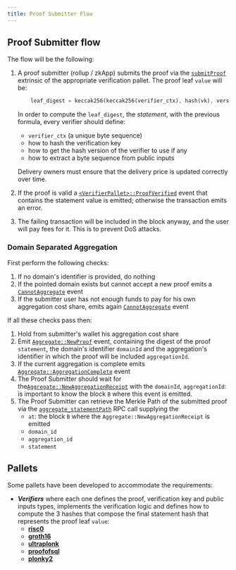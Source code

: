 ```yaml
---
title: Proof Submitter Flow
---
```


## Proof Submitter flow

The flow will be the following:

1. A proof submitter (rollup / zkApp) submits the proof via the [`submitProof`](../02-mainchain/05-mainchain_api.md#submitproof) extrinsic of the appropriate verification pallet. The proof leaf `value` will be:

    ```rust
        leaf_digest = keccak256(keccak256(verifier_ctx), hash(vk), version_hash(proof), keccak256(public_inputs_bytes))
    ```

    In order to compute the `leaf_digest`, the *statement*, with the previous formula, every verifier should define:
      - `verifier_ctx` (a unique byte sequence)
      - how to hash the verification key
      - how to get the hash version of the verifier to use if any
      - how to extract a byte sequence from public inputs
    
    Delivery owners must ensure that the delivery price is updated correctly over time.

2. If the proof is valid a [`<VerifierPallet>::ProofVerified`](../02-mainchain/05-mainchain_api.md#proofverified) event that contains the statement value is emitted; otherwise the transaction emits an error.
3. The failing transaction will be included in the block anyway, and the user will pay fees for it. This is to prevent DoS attacks.

### Domain Separated Aggregation

First perform the following checks:

1. If no domain's identifier is provided, do nothing
2. If the pointed domain exists but cannot accept a new proof emits a [`CannotAggregate`](../02-mainchain/05-mainchain_api.md#cannotaggregate) event
3. If the submitter user has not enough funds to pay for his own aggregation cost share, emits again [`CannotAggregate`](../02-mainchain/05-mainchain_api.md#cannotaggregate) event

If all these checks pass then:

1. Hold from submitter's wallet his aggregation cost share
2. Emit [`Aggregate::NewProof`](../02-mainchain/05-mainchain_api.md#newproof) event, containing the digest of the proof `statement`, the domain's identifier `domainId` and the aggregation's identifier in which the proof will be included `aggregationId`.
3. If the current aggregation is complete emits [`Aggregate::AggregationComplete`](../02-mainchain/05-mainchain_api.md#aggregationcomplete) event
4. The Proof Submitter should wait for the[`Aggregate::NewAggregationReceipt`](../02-mainchain/05-mainchain_api.md#newaggregationreceipt) with the `domainId`, `aggregationId`: is important to know the block `B` where this event is emitted.
5. The Proof Submitter can retrieve the Merkle Path of the submitted proof via the [`aggregate_statementPath`](../02-mainchain/05-mainchain_api.md#aggregate_statementpath) RPC call supplying the
    - `at`: the block `B` where the `Aggregate::NewAggregationReceipt` is emitted
    - `domain_id`
    - `aggregation_id`
    - `statement`

## Pallets

Some pallets have been developed to accommodate the requirements:

- ***Verifiers*** where each one defines the proof, verification key and public inputs types, implements the verification logic and defines how to compute the 3 hashes that compose the final statement hash that represents the proof leaf `value`:
  - [**risc0**](../07-verification_pallets/03-risc0.md)
  - [**groth16**](../07-verification_pallets/04-groth16.md)
  - [**ultraplonk**](../07-verification_pallets/05-ultraplonk.md)
  - [**proofofsql**](../07-verification_pallets/06-proofofsql.md)
  - [**plonky2**](../07-verification_pallets/07-plonky2.md)
